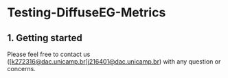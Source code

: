 # Testing-DiffuseEG-Metrics

## 1. Getting started


Please feel free to contact us ([k272316@dac.unicamp.br][j216401@dac.unicamp.br]()) with any question or concerns.

